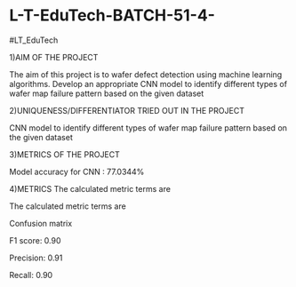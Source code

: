 # L-T-EduTech-BATCH-51-4-

#LT_EduTech

1)AIM OF THE PROJECT

The aim of this project is to wafer defect detection using machine learning algorithms.
Develop an appropriate CNN model to identify different types of wafer map failure
pattern based on the given dataset

2)UNIQUENESS/DIFFERENTIATOR TRIED OUT IN THE PROJECT

CNN model to identify different types of wafer map failure
pattern based on the given dataset

3)METRICS OF THE PROJECT

Model accuracy for CNN : 77.0344%

4)METRICS The calculated metric terms are

The calculated metric terms are


Confusion matrix 


F1 score: 0.90


Precision: 0.91


Recall: 0.90
